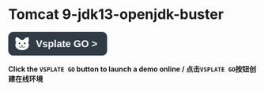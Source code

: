 # Tomcat 9-jdk13-openjdk-buster

<a href="https://www.vsplate.com/?docker-compose=https://github.com/vsplate/dcenvs/tomcat/9-jdk13-openjdk-buster"><img alt="VSPLATE GO" src="https://raw.githubusercontent.com/vsplate/images/master/vsgo_btn.png" width="200px"></a>

**Click the `VSPLATE GO` button to launch a demo online / 点击`VSPLATE GO`按钮创建在线环境**